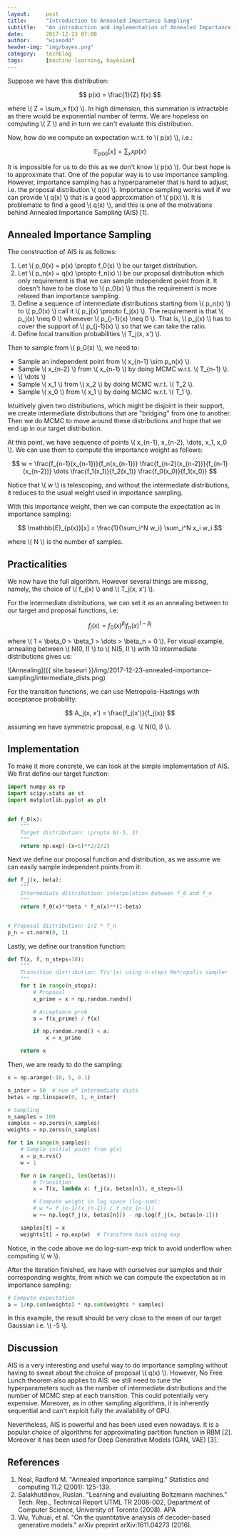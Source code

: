 ```yaml
---
layout:     post
title:      "Introduction to Annealed Importance Sampling"
subtitle:   "An introduction and implementation of Annealed Importance Sampling (AIS)."
date:       2017-12-23 07:00
author:     "wiseodd"
header-img: "img/bayes.png"
category:   techblog
tags:       [machine learning, bayesian]
---
```


Suppose we have this distribution:

$$ p(x) = \frac{1}{Z} f(x) $$

where \\( Z = \sum_x f(x) \\). In high dimension, this summation is intractable as there would be exponential number of terms. We are hopeless on computing \\( Z \\) and in turn we can't evaluate this distribution.

Now, how do we compute an expectation w.r.t. to \\( p(x) \\), i.e.:

$$ \mathbb{E}_{p(x)}[x] = \sum_x x p(x) $$

It is impossible for us to do this as we don't know \\( p(x) \\). Our best hope is to approximate that. One of the popular way is to use importance sampling. However, importance sampling has a hyperparameter that is hard to adjust, i.e. the proposal distribution \\( q(x) \\). Importance sampling works well if we can provide \\( q(x) \\) that is a good approximation of \\( p(x) \\). It is problematic to find a good \\( q(x) \\), and this is one of the motivations behind Annealed Importance Sampling (AIS) [1].

<h2 class="section-heading">Annealed Importance Sampling</h2>

The construction of AIS is as follows:

1. Let \\( p_0(x) = p(x) \propto f_0(x) \\) be our target distribution.
2. Let \\( p_n(x) = q(x) \propto f_n(x) \\) be our proposal distribution which only requirement is that we can sample independent point from it. It doesn't have to be close to \\( p_0(x) \\) thus the requirement is more relaxed than importance sampling.
3. Define a sequence of intermediate distributions starting from \\( p_n(x) \\) to \\( p_0(x) \\) call it \\( p_j(x) \propto f_j(x) \\). The requirement is that \\( p_j(x) \neq 0 \\) whenever \\( p_{j-1}(x) \neq 0 \\). That is, \\( p_j(x) \\) has to cover the support of \\( p_{j-1}(x) \\) so that we can take the ratio.
4. Define local transition probabilities \\( T_j(x, x') \\).

Then to sample from \\( p_0(x) \\), we need to:

* Sample an independent point from \\( x_{n-1} \sim p_n(x) \\).
* Sample \\( x_{n-2} \\) from \\( x_{n-1} \\) by doing MCMC w.r.t. \\( T_{n-1} \\).
* \\( \dots \\)
* Sample \\( x_1 \\) from \\( x_2 \\) by doing MCMC w.r.t. \\( T_2 \\).
* Sample \\( x_0 \\) from \\( x_1 \\) by doing MCMC w.r.t. \\( T_1 \\).

Intuitively given two distributions, which might be disjoint in their support, we create intermediate distributions that are "bridging" from one to another. Then we do MCMC to move around these distributions and hope that we end up in our target distribution.

At this point, we have sequence of points \\( x_{n-1}, x_{n-2}, \dots, x_1, x_0 \\). We can use them to compute the importance weight as follows:

$$ w = \frac{f_{n-1}(x_{n-1})}{f_n(x_{n-1})} \frac{f_{n-2}(x_{n-2})}{f_{n-1}(x_{n-2})} \dots \frac{f_1(x_1)}{f_2(x_1)} \frac{f_0(x_0)}{f_1(x_0)} $$

Notice that \\( w \\) is telescoping, and without the intermediate distributions, it reduces to the usual weight used in importance sampling.

With this importance weight, then we can compute the expectation as in importance sampling:

$$ \mathbb{E}_{p(x)}[x] = \frac{1}{\sum_i^N w_i} \sum_i^N x_i w_i $$

where \\( N \\) is the number of samples.

<h2 class="section-heading">Practicalities</h2>

We now have the full algorithm. However several things are missing, namely, the choice of \\( f_j(x) \\) and \\( T_j(x, x') \\).

For the intermediate distributions, we can set it as an annealing between to our target and proposal functions, i.e:

$$ f_j(x) = f_0(x)^{\beta_j} f_n(x)^{1-\beta_j} $$

where \\( 1 = \beta_0 > \beta_1 > \dots > \beta_n = 0 \\). For visual example, annealing between \\( N(0, I) \\) to \\( N(5, I) \\) with 10 intermediate distributions gives us:

![Annealing]({{ site.baseurl }}/img/2017-12-23-annealed-importance-sampling/intermediate_dists.png)


For the transition functions, we can use Metropolis-Hastings with acceptance probability:

$$ A_j(x, x') = \frac{f_j(x')}{f_j(x)} $$

assuming we have symmetric proposal, e.g. \\( N(0, I) \\).


<h2 class="section-heading">Implementation</h2>

To make it more concrete, we can look at the simple implementation of AIS. We first define our target function:

``` python
import numpy as np
import scipy.stats as st
import matplotlib.pyplot as plt


def f_0(x):
    """
    Target distribution: \propto N(-5, 2)
    """
    return np.exp(-(x+5)**2/2/2)
```

Next we define our proposal function and distribution, as we assume we can easily sample independent points from it:

``` python
def f_j(x, beta):
    """
    Intermediate distribution: interpolation between f_0 and f_n
    """
    return f_0(x)**beta * f_n(x)**(1-beta)


# Proposal distribution: 1/Z * f_n
p_n = st.norm(0, 1)
```

Lastly, we define our transition function:

``` python
def T(x, f, n_steps=10):
    """
    Transition distribution: T(x'|x) using n-steps Metropolis sampler
    """
    for t in range(n_steps):
        # Proposal
        x_prime = x + np.random.randn()

        # Acceptance prob
        a = f(x_prime) / f(x)

        if np.random.rand() < a:
            x = x_prime

    return x
```

Then, we are ready to do the sampling:

``` python
x = np.arange(-10, 5, 0.1)

n_inter = 50  # num of intermediate dists
betas = np.linspace(0, 1, n_inter)

# Sampling
n_samples = 100
samples = np.zeros(n_samples)
weights = np.zeros(n_samples)

for t in range(n_samples):
    # Sample initial point from q(x)
    x = p_n.rvs()
    w = 1

    for n in range(1, len(betas)):
        # Transition
        x = T(x, lambda x: f_j(x, betas[n]), n_steps=5)

        # Compute weight in log space (log-sum):
        # w *= f_{n-1}(x_{n-1}) / f_n(x_{n-1})
        w += np.log(f_j(x, betas[n])) - np.log(f_j(x, betas[n-1]))

    samples[t] = x
    weights[t] = np.exp(w)  # Transform back using exp
```

Notice, in the code above we do log-sum-exp trick to avoid underflow when computing \\( w \\).

After the iteration finished, we have with ourselves our samples and their corresponding weights, from which we can compute the expectation as in importance sampling:

``` python
# Compute expectation
a = 1/np.sum(weights) * np.sum(weights * samples)
```

In this example, the result should be very close to the mean of our target Gaussian i.e. \\( -5 \\).


<h2 class="section-heading">Discussion</h2>

AIS is a very interesting and useful way to do importance sampling without having to sweat about the choice of proposal \\( q(x) \\). However, No Free Lunch theorem also applies to AIS: we still need to tune the hyperparameters such as the number of intermediate distributions and the number of MCMC step at each transition. This could potentially very expensive. Moreover, as in other sampling algorithms, it is inherently sequential and can't exploit fully the availability of GPU.

Nevertheless, AIS is powerful and has been used even nowadays. It is a popular choice of algorithms for approximating partition function in RBM [2]. Moreover it has been used for Deep Generative Models (GAN, VAE) [3].

<h2 class="section-heading">References</h2>

1. Neal, Radford M. "Annealed importance sampling." Statistics and computing 11.2 (2001): 125-139.
2. Salakhutdinov, Ruslan. "Learning and evaluating Boltzmann machines." Tech. Rep., Technical Report UTML TR 2008-002, Department of Computer Science, University of Toronto (2008).
APA
3. Wu, Yuhuai, et al. "On the quantitative analysis of decoder-based generative models." arXiv preprint arXiv:1611.04273 (2016).